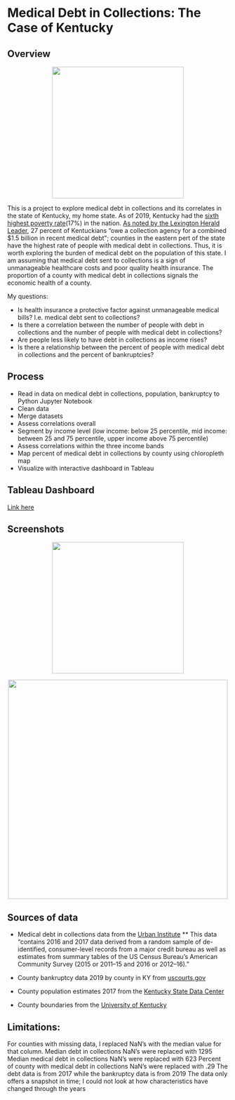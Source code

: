 # Medical Debt in Collections: The Case of Kentucky



## Overview

<p align="center">
<img src="https://user-images.githubusercontent.com/47487494/72007207-c8567500-3216-11ea-8f53-3f7f9cbf9264.jpeg" height="300">
</p>

This is a project to explore medical debt in collections and its correlates in the state of Kentucky, my home state. 
As of 2019, Kentucky had the [sixth highest poverty rate](https://www.usnews.com/news/best-states/slideshows/us-states-with-the-highest-poverty-rates?slide=6)(17%) in the nation. [As noted by the Lexington Herald Leader](https://www.kentucky.com/news/health-and-medicine/article233354582.html), 27 percent of Kentuckians “owe a collection agency for a combined $1.5 billion in recent medical debt"; counties in the eastern pert of the state 
 have the highest rate of people with medical debt in collections. Thus, it is worth exploring the burden of medical debt on the population of this state. I am assuming that medical debt sent to collections is a sign of unmanageable healthcare costs and poor quality health insurance. The proportion of a county with medical debt in collections signals the economic health of a county.


My questions:

* Is health insurance a protective factor against unmanageable medical bills? I.e. medical debt sent to collections?
* Is there a correlation between the number of people with debt in collections and the number of people with medical debt in collections?
* Are people less likely to have debt in collections as income rises?
* Is there a relationship between the percent of people with medical debt in collections and the percent of bankruptcies?


## Process

* Read in data on medical debt in collections, population, bankruptcy to Python Jupyter Notebook
* Clean data 
* Merge datasets
* Assess correlations overall
* Segment by income level (low income: below 25 percentile, mid income: between 25 and 75 percentile, upper income above 75 percentile)
* Assess correlations within the three income bands
* Map percent of medical debt in collections by county using chloropleth map
* Visualize with interactive dashboard in Tableau


## Tableau Dashboard

[Link here](https://public.tableau.com/views/Book1_15775754180070/Dashboard1?:display_count=y&publish=yes&:origin=viz_share_link)

## Screenshots

<p align="center">
<img src="https://user-images.githubusercontent.com/47487494/72007993-7e6e8e80-3218-11ea-9ba1-3d2a7ef4230d.jpg" height="300">
</p>

<p align="center">
 <img src="https://user-images.githubusercontent.com/47487494/72007471-5cc0d780-3217-11ea-963b-531f5ec47539.jpg" height="500">
</p>


## Sources of data

* Medical debt in collections data from the [Urban Institute](https://apps.urban.org/features/debt-interactive-map/?type=medical&variable=perc_debt_med&state=21)
** This data “contains 2016 and 2017 data derived from a random sample of de-identified, consumer-level records from a major credit bureau as well as estimates from summary tables of the US Census Bureau’s American Community Survey (2015 or 2011–15 and 2016 or 2012–16).”

* County bankruptcy data 2019 by county in KY from [uscourts.gov](https://www.uscourts.gov/statistics-reports/caseload-statistics-data-tables?tn=&pn=All&t=534&m%5Bvalue%5D%5Bmonth%5D=&y%5Bvalue%5D%5Byear%5D=2017)

* County population estimates 2017 from the [Kentucky State Data Center](http://ksdc.louisville.edu/data-downloads/estimates/)


* County boundaries from the [University of Kentucky](https://www.uky.edu/KGS/gis/bounds.htm)


## Limitations: 
  
For counties with missing data, I replaced NaN’s with the median value for that column. 
Median debt in collections NaN’s were replaced with 1295
Median medical debt in collections NaN’s were replaced with 623
Percent of county with medical debt in collections NaN’s were replaced with .29
The debt data is from 2017 while the bankruptcy data is from 2019
The data only offers a snapshot in time; I could not look at how characteristics have changed through the years
